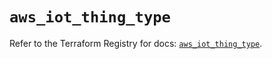 # `aws_iot_thing_type`

Refer to the Terraform Registry for docs: [`aws_iot_thing_type`](https://registry.terraform.io/providers/hashicorp/aws/3.76.1/docs/resources/iot_thing_type).
